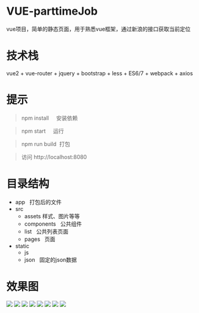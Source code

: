 # VUE-parttimeJob
vue项目，简单的静态页面，用于熟悉vue框架，通过新浪的接口获取当前定位

# 技术栈
vue2 + vue-router + jquery + bootstrap + less + ES6/7 + webpack + axios

# 提示

>  npm install     安装依赖

>  npm start      运行

>  npm run build  打包

>  访问 http://localhost:8080



# 目录结构
* app   打包后的文件           
* src
    *  assets         样式、图片等等
    *  components     公共组件
    *  list           公共列表页面
    *  pages          页面
* static
    *  js   
    *  json           固定的json数据

# 效果图
![](https://github.com/Ercyao/VUE-parttimeJob/blob/master/screenshot/0-1.jpg)
![](https://github.com/Ercyao/VUE-parttimeJob/blob/master/screenshot/0-2.jpg)
![](https://github.com/Ercyao/VUE-parttimeJob/blob/master/screenshot/1-1.jpg)
![](https://github.com/Ercyao/VUE-parttimeJob/blob/master/screenshot/1-2.jpg)
![](https://github.com/Ercyao/VUE-parttimeJob/blob/master/screenshot/2-1.jpg)
![](https://github.com/Ercyao/VUE-parttimeJob/blob/master/screenshot/4-1.jpg)
![](https://github.com/Ercyao/VUE-parttimeJob/blob/master/screenshot/4-2.jpg)
![](https://github.com/Ercyao/VUE-parttimeJob/blob/master/screenshot/4-3.jpg)




